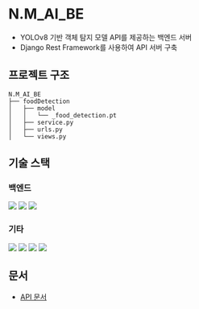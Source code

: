 # N.M_AI_BE
- YOLOv8 기반 객체 탐지 모델 API를 제공하는 백엔드 서버
- Django Rest Framework를 사용하여 API 서버 구축

## 프로젝트 구조
```
N.M_AI_BE
├── foodDetection
│   ├── model
│   │   └── _food_detection.pt
│   ├── service.py
│   ├── urls.py
│   └── views.py
```

## 기술 스택
### 백엔드
<p>
  <img src="https://img.shields.io/badge/Python-3776AB?style=for-the-badge&logo=python&logoColor=white"/>
  <img src="https://img.shields.io/badge/Django-092E20?style=for-the-badge&logo=django&logoColor=white"/>
  <img src="https://img.shields.io/badge/Ultralytics-FF6600?style=for-the-badge&logo=ultralytics&logoColor=white"/>
</p>

### 기타
<p>
  <img src="https://img.shields.io/badge/Docker-2496ED?style=for-the-badge&logo=docker&logoColor=white"/>
  <img src="https://img.shields.io/badge/Nginx-009639?style=for-the-badge&logo=nginx&logoColor=white"/>
  <img src="https://img.shields.io/badge/Gunicorn-499848?style=for-the-badge&logo=gunicorn&logoColor=white"/>
  <img src="https://img.shields.io/badge/Microsoft%20Azure-0078D4?style=for-the-badge&logo=microsoftazure&logoColor=white"/>
</p>

## 문서
- [API 문서](./assets/docs/AI_BE_API_DOCS.pdf)
